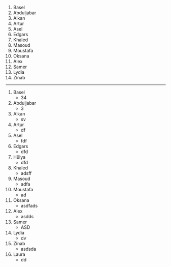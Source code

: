 1. Basel
2. Abduljabar
3. Alkan
4. Artur
5. Asel
6. Edgars
8. Khaled
10. Masoud
11. Moustafa
12. Oksana
13. Alex
14. Samer
15. Lydia
16. Zinab

---

1. Basel
    - 34
2. Abduljabar
    - 3
3. Alkan
    - sv
4. Artur
    - df
5. Asel
    - fdf
6. Edgars
    - dfd
7. Hülya
    - dfd
8. Khaled
    - adsff
9. Masoud
    - adfa
10. Moustafa
    - ad
11. Oksana
    - asdfads
12. Alex
    - asdds
13. Samer
    - ASD
14. Lydia
    - dv
15. Zinab
    - asdsda
16. Laura
    - dd
